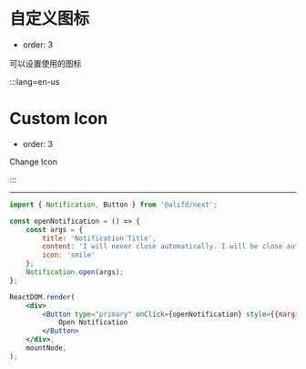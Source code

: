 # 自定义图标

- order: 3

可以设置使用的图标

:::lang=en-us
# Custom Icon

- order: 3

Change Icon


:::

---

```jsx
import { Notification, Button } from '@alifd/next';

const openNotification = () => {
    const args = {
        title: 'Notification Title',
        content: 'I will never close automatically. I will be close automatically. I will never close automatically.',
        icon: 'smile'
    };
    Notification.open(args);
};

ReactDOM.render(
    <div>
        <Button type="primary" onClick={openNotification} style={{marginLeft: 20}}>
            Open Notification
        </Button>
    </div>,
    mountNode,
);
```
